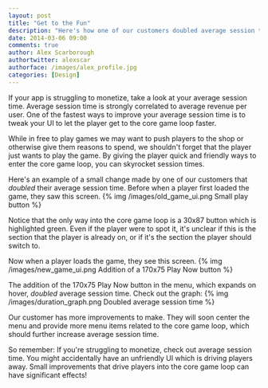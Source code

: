 ```yaml
---
layout: post
title: "Get to the Fun"
description: "Here's how one of our customers doubled average session time by getting to the fun in their game quicker."
date: 2014-03-06 09:00
comments: true
author: Alex Scarborough
authortwitter: alexscar
authorface: /images/alex_profile.jpg
categories: [Design]
---
```


If your app is struggling to monetize, take a look at your average session time. Average session time is strongly correlated to average revenue per user. One of the fastest ways to improve your average session time is to tweak your UI to let the player get to the core game loop faster.

While in free to play games we may want to push players to the shop or otherwise give them reasons to spend, we shouldn't forget that the player just wants to play the game. By giving the player quick and friendly ways to enter the core game loop, you can skyrocket session times.

Here's an example of a small change made by one of our customers that *doubled* their average session time. Before when a player first loaded the game, they saw this screen.
{% img /images/old_game_ui.png Small play button %}

Notice that the only way into the core game loop is a 30x87 button which is highlighted green. Even if the player were to spot it, it's unclear if this is the section that the player is already on, or if it's the section the player should switch to.

Now when a player loads the game, they see this screen.
{% img /images/new_game_ui.png Addition of a 170x75 Play Now button %}

The addition of the 170x75 Play Now button in the menu, which expands on hover, *doubled* average session time. Check out the graph:
{% img /images/duration_graph.png Doubled average session time %}

Our customer has more improvements to make. They will soon center the menu and provide more menu items related to the core game loop, which should further increase average session time.

So remember: If you're struggling to monetize, check out average session time. You might accidentally have an unfriendly UI which is driving players away. Small improvements that drive players into the core game loop can have significant effects!
